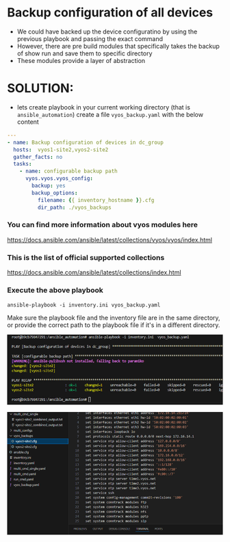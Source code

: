# Backup configuration of all devices

- We could have backed up the device configuratino by using the previous playbook and passing the exact command
- However, there are pre build modules that specifically takes the backup of show run and save them to specific directory
- These modules provide a layer of abstraction


# SOLUTION:
- lets create playbook in your current working directory (that is `ansible_automation`)  create a file `vyos_backup.yaml` with the below content


```yaml
---
- name: Backup configuration of devices in dc_group
  hosts:  vyos1-site2,vyos2-site2
  gather_facts: no
  tasks:
    - name: configurable backup path
      vyos.vyos.vyos_config:
        backup: yes
        backup_options:
          filename: {{ inventory_hostname }}.cfg
          dir_path: ./vyos_backups

```

### You can find more information about vyos modules here
https://docs.ansible.com/ansible/latest/collections/vyos/vyos/index.html

### This is the list of official supported collections
https://docs.ansible.com/ansible/latest/collections/index.html


### Execute the above playbook

```
ansible-playbook -i inventory.ini vyos_backup.yaml
```

Make sure the playbook file and the inventory file are in the same directory, or provide the correct path to the playbook file if it's in a different directory.

![alt text](image-33.png)

![alt text](image-34.png)
